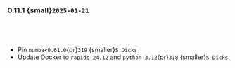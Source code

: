 ### 0.11.1 {small}`2025-01-21`

```{rubric} Features
```
```{rubric} Performance
```

```{rubric} Bug fixes
```

```{rubric} Misc
```
* Pin `numba<0.61.0`{pr}`319` {smaller}`S Dicks`
* Update Docker to `rapids-24.12` and `python-3.12`{pr}`318` {smaller}`S Dicks`
